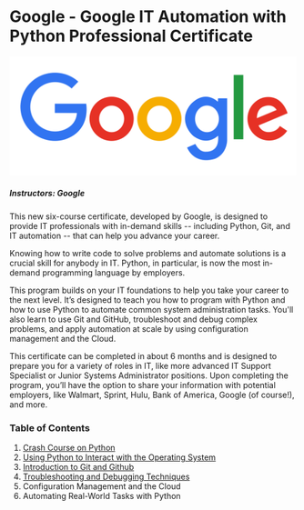 # Google - Google IT Automation with Python Professional Certificate

![Image GOOGLE](https://github.com/RAYOPOKU/Courses/blob/master/Google%20IT%20Automation%20with%20Python/assets/68747470733a2f2f692e696d6775722e636f6d2f576442367453622e706e67.png)

##### Instructors: Google
This new six-course certificate, developed by Google, is designed to provide IT professionals with in-demand skills -- including Python, Git, and IT automation -- that can help you advance your career.

Knowing how to write code to solve problems and automate solutions is a crucial skill for anybody in IT. Python, in particular, is now the most in-demand programming language by employers.

This program builds on your IT foundations to help you take your career to the next level. It’s designed to teach you how to program with Python and how to use Python to automate common system administration tasks. You'll also learn to use Git and GitHub, troubleshoot and debug complex problems, and apply automation at scale by using configuration management and the Cloud.

This certificate can be completed in about 6 months and is designed to prepare you for a variety of roles in IT, like more advanced IT Support Specialist or Junior Systems Administrator positions. Upon completing the program, you’ll have the option to share your information with potential employers, like Walmart, Sprint, Hulu, Bank of America, Google (of course!), and more.

### Table of Contents 
1. [Crash Course on Python](https://github.com/RAYOPOKU/Courses/tree/master/Google%20IT%20Automation%20with%20Python/Google%20-%20Crash%20Course%20on%20Python)
2. [Using Python to Interact with the Operating System](https://github.com/RAYOPOKU/Courses/tree/master/Google%20IT%20Automation%20with%20Python/Using%20Python%20to%20Interact%20with%20the%20Operating%20System)
3. [Introduction to Git and Github](https://github.com/RAYOPOKU/Courses/tree/master/Google%20IT%20Automation%20with%20Python/Introduction%20to%20git%20and%20github)
4. [Troubleshooting and Debugging Techniques](https://github.com/RAYOPOKU/Courses/tree/master/Google%20IT%20Automation%20with%20Python/Troubleshooting%20and%20Debugging%20Techniques)
5. Configuration Management and the Cloud
6. Automating Real-World Tasks with Python
